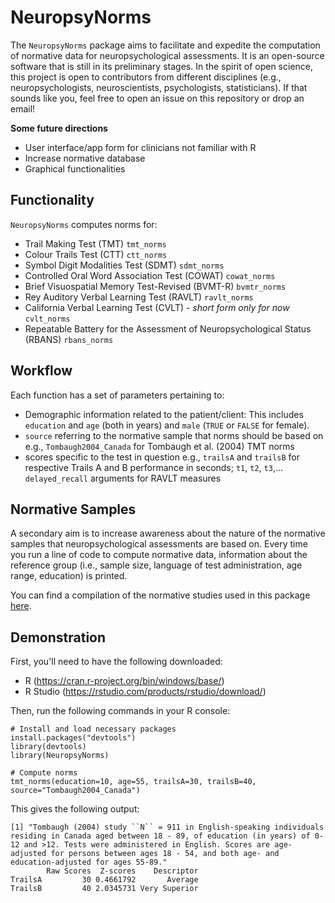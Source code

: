 # NeuropsyNorms
The `NeuropsyNorms` package aims to facilitate and expedite the computation of normative data for neuropsychological assessments. It is an open-source software that is still in its preliminary stages. In the spirit of open science, this project is open to contributors from different disciplines (e.g., neuropsychologists, neuroscientists, psychologists, statisticians). If that sounds like you, feel free to open an issue on this repository or drop an email!

**Some future directions**
- User interface/app form for clinicians not familiar with R
- Increase normative database
- Graphical functionalities

## Functionality
`NeuropsyNorms` computes norms for:

- Trail Making Test (TMT) `tmt_norms`
- Colour Trails Test (CTT) `ctt_norms`
- Symbol Digit Modalities Test (SDMT) `sdmt_norms`
- Controlled Oral Word Association Test (COWAT) `cowat_norms`
- Brief Visuospatial Memory Test-Revised (BVMT-R) `bvmtr_norms`
- Rey Auditory Verbal Learning Test (RAVLT) `ravlt_norms`
- California Verbal Learning Test (CVLT) - *short form only for now* `cvlt_norms`
- Repeatable Battery for the Assessment of Neuropsychological Status (RBANS) `rbans_norms`

## Workflow

Each function has a set of parameters pertaining to:
- Demographic information related to the patient/client: This includes `education` and `age` (both in years) and `male` (`TRUE` or `FALSE` for female).
- `source` referring to the normative sample that norms should be based on e.g., `Tombaugh2004_Canada` for Tombaugh et al. (2004) TMT norms
- scores specific to the test in question e.g., `trailsA` and `trailsB` for respective Trails A and B performance in seconds; `t1`, `t2`, `t3`,... `delayed_recall` arguments for RAVLT measures
  
  

## Normative Samples

A secondary aim is to increase awareness about the nature of the normative samples that neuropsychological assessments are based on. Every time you run a line of code to compute normative data, information about the reference group (i.e., sample size, language of test administration, age range, education) is printed.

You can find a compilation of the normative studies used in this package [here](https://docs.google.com/spreadsheets/d/1Cd1jCAim4IS-qomW3ujmqJ1pAh5Nk7Rsi45yh1WDcOY/edit?usp=sharing).


## Demonstration

First, you'll need to have the following downloaded:
- R (https://cran.r-project.org/bin/windows/base/)
- R Studio (https://rstudio.com/products/rstudio/download/)

Then, run the following commands in your R console: 
```
# Install and load necessary packages
install.packages("devtools")
library(devtools)
library(NeuropsyNorms)

# Compute norms
tmt_norms(education=10, age=55, trailsA=30, trailsB=40, source="Tombaugh2004_Canada")
```

This gives the following output:
```
[1] "Tombaugh (2004) study ``N`` = 911 in English-speaking individuals residing in Canada aged between 18 - 89, of education (in years) of 0-12 and >12. Tests were administered in English. Scores are age-adjusted for persons between ages 18 - 54, and both age- and education-adjusted for ages 55-89."
        Raw Scores  Z-scores    Descriptor
TrailsA         30 0.4661792       Average
TrailsB         40 2.0345731 Very Superior
```






